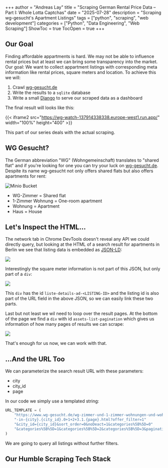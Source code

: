 +++
author = "Andreas Lay"
title = "Scraping German Rental Price Data – Part I: Whole Lotta Captchas"
date = "2025-07-28"
description = "Scraping wg-gesucht's Apartment Listings"
tags = ["python", "scraping", "web development"]
categories = ["Python", "Data Engineering", "Web Scraping"]
ShowToc = true
TocOpen = true
+++

## Our Goal

Finding affordable appartments is hard. We may not be able to influence rental prices but at least we can bring some transparency into the market. Our goal: We want to collect appartment listings with corresponding meta information like rental prices, square meters and location. To achieve this we will:

1. Crawl [wg-gesucht.de](https://www.wg-gesucht.de/)
2. Write the results to a `sqlite` database
3. Write a small [Django](https://www.djangoproject.com/) to serve our scraped data as a dashboard

The final result will looks like this:

{{< iframe2 src="https://wg-watch-137914338338.europe-west1.run.app/" width="100%" height="400" >}}

This part of our series deals with the actual scraping.

## WG Gesucht?

The German abbreviation "WG" (Wohngemeinschaft) translates to "shared flat" and if you're looking for one you can try your luck on [wg-gesucht.de](https://www.wg-gesucht.de/). Despite its name wg-gesucht not only offers shared flats but also offers apartments for rent:

![Minio Bucket](/personal-blog/wg-gesucht-landing.png)

- WG-Zimmer = Shared flat
- 1-Zimmer Wohnung = One-room apartment
- Wohnung = Apartment
- Haus = House

## Let's Inspect the HTML…

The network tab in Chrome DevTools doesn't reveal any API we could directly query, but looking at the HTML of a search result for apartments in Berlin we see that listing data is embedded as [JSON-LD](https://json-ld.org/):

![](/personal-blog/wg-gesucht-listing.png)

Interestingly the square meter information is not part of this JSON, but only part of a `div`:

![](/personal-blog/wg-gesucht-listing-sqm.png)

This `div` has the id `liste-details-ad-<LISTING-ID>` and the listing id is also part of the URL field in the above JSON, so we can easily link these two parts.

Last but not least we wil need to loop over the result pages. At the bottom of the page we find a `div` with id `assets-list-pagination` which gives us information of how many pages of results we can scrape:

![](/personal-blog/wg-gesucht-listing-pagination.png)

That's enough for us now, we can work with that.

## …And the URL Too

We can parameterize the search result URL with these parameters:

- city
- city_id
- page

In our code we simply use a templated string:

```python
URL_TEMPLATE = (
    "https://www.wg-gesucht.de/wg-zimmer-und-1-zimmer-wohnungen-und-wohnungen-und-haeuser"
    "-in-{city}.{city_id}.0+1+2+3.1.{page}.html?offer_filter=1"
    "&city_id={city_id}&sort_order=0&noDeact=1&categories%5B%5D=0"
    "&categories%5B%5D=1&categories%5B%5D=2&categories%5B%5D=3&pagination=4&pu="
)
```

We are going to query all listings without further filters.

## Our Humble Scraping Tech Stack
